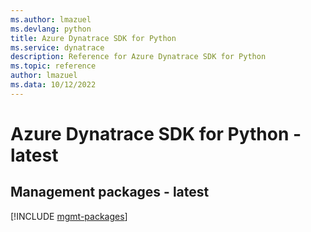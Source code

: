 ```yaml
---
ms.author: lmazuel
ms.devlang: python
title: Azure Dynatrace SDK for Python
ms.service: dynatrace
description: Reference for Azure Dynatrace SDK for Python
ms.topic: reference
author: lmazuel
ms.data: 10/12/2022
---
```

# Azure Dynatrace SDK for Python - latest

## Management packages - latest
[!INCLUDE [mgmt-packages](dynatrace-mgmt-index.md)]
